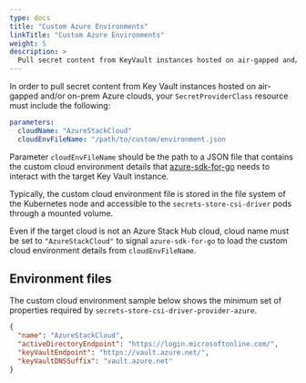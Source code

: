 ```yaml
---
type: docs
title: "Custom Azure Environments"
linkTitle: "Custom Azure Environments"
weight: 5
description: >
  Pull secret content from KeyVault instances hosted on air-gapped and/or on-prem Azure clouds
---
```


In order to pull secret content from Key Vault instances hosted on air-gapped and/or on-prem Azure clouds,
your `SecretProviderClass` resource must include the following:

```yaml
parameters:
  cloudName: "AzureStackCloud"
  cloudEnvFileName: "/path/to/custom/environment.json
```

Parameter `cloudEnvFileName` should be the path to a JSON file that contains the custom cloud environment details that
[azure-sdk-for-go](https://github.com/Azure/azure-sdk-for-go) needs to interact with the target Key Vault instance.

Typically, the custom cloud environment file is stored in the file system of the Kubernetes node
and accessible to the `secrets-store-csi-driver` pods through a mounted volume.

Even if the target cloud is not an Azure Stack Hub cloud, cloud name must be set to `"AzureStackCloud"`
to signal `azure-sdk-for-go` to load the custom cloud environment details from `cloudEnvFileName`.

## Environment files

The custom cloud environment sample below shows the minimum set of properties required by `secrets-store-csi-driver-provider-azure`.

```json
{
  "name": "AzureStackCloud",
  "activeDirectoryEndpoint": "https://login.microsoftonline.com/",
  "keyVaultEndpoint": "https://vault.azure.net/",
  "keyVaultDNSSuffix": "vault.azure.net"
}
```

